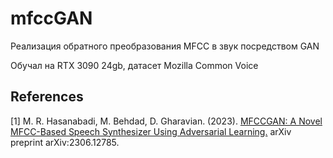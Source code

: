 # mfccGAN
Реализация обратного преобразования MFCC в звук посредством GAN

Обучал на RTX 3090 24gb, датасет Mozilla Common Voice

## References
[1] M. R. Hasanabadi, M. Behdad, D. Gharavian. (2023). [MFCCGAN: A Novel MFCC-Based Speech Synthesizer Using Adversarial Learning.](https://arxiv.org/abs/2306.12785) arXiv preprint arXiv:2306.12785.
